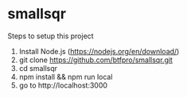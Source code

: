 # smallsqr
Steps to setup this project
1) Install Node.js (https://nodejs.org/en/download/)
2) git clone https://github.com/btfpro/smallsqr.git
3) cd smallsqr
4) npm install && npm run local
5) go to http://localhost:3000

